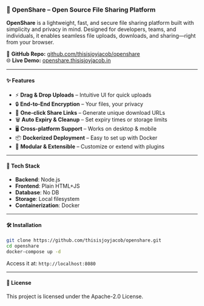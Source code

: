 ### 📂 OpenShare – Open Source File Sharing Platform

**OpenShare** is a lightweight, fast, and secure file sharing platform built with simplicity and privacy in mind. Designed for developers, teams, and individuals, it enables seamless file uploads, downloads, and sharing—right from your browser.

🔗 **GitHub Repo:** [github.com/thisisjoyjacob/openshare](https://github.com/thisisjoyjacob/openshare)  
🌐 **Live Demo:** [openshare.thisisjoyjacob.in](https://openshare.thisisjoyjacob.in)

---

#### ✨ Features

- ⚡ **Drag & Drop Uploads** – Intuitive UI for quick uploads  
- 🔒 **End-to-End Encryption** – Your files, your privacy  
- 🔗 **One-click Share Links** – Generate unique download URLs  
- 🗑️ **Auto Expiry & Cleanup** – Set expiry times or storage limits  
- 🖥️ **Cross-platform Support** – Works on desktop & mobile  
- 📦 **Dockerized Deployment** – Easy to set up with Docker  
- 🧩 **Modular & Extensible** – Customize or extend with plugins

---

#### 🚀 Tech Stack

- **Backend**: Node.js
- **Frontend**: Plain HTML+JS  
- **Database**: No DB  
- **Storage**: Local filesystem 
- **Containerization**: Docker 

---

#### 🛠️ Installation

```bash
git clone https://github.com/thisisjoyjacob/openshare.git
cd openshare
docker-compose up -d
```

Access it at: `http://localhost:8080`

---

#### 📄 License
This project is licensed under the Apache-2.0 License.​
